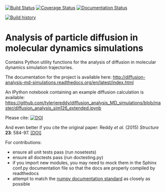 [![Build Status](https://travis-ci.org/tylerjereddy/diffusion_analysis_MD_simulations.svg?branch=master)](https://travis-ci.org/tylerjereddy/diffusion_analysis_MD_simulations)
[![Coverage Status](https://coveralls.io/repos/tylerjereddy/diffusion_analysis_MD_simulations/badge.svg?branch=master&service=github)](https://coveralls.io/github/tylerjereddy/diffusion_analysis_MD_simulations?branch=master)
[![Documentation Status](https://readthedocs.org/projects/diffusion-analysis-md-simulations/badge/?version=latest)](http://diffusion-analysis-md-simulations.readthedocs.org/en/latest/?badge=latest)

[![Build history](https://buildstats.info/travisci/chart/tylerjereddy/diffusion_analysis_MD_simulations)](https://travis-ci.org/tylerjereddy/diffusion_analysis_MD_simulations/builds)
                

Analysis of particle diffusion in molecular dynamics simulations
================================================================

Contains Python utility functions for the analysis of diffusion in molecular dynamics simulation trajectories.

The documentation for the project is available here: http://diffusion-analysis-md-simulations.readthedocs.org/en/latest/index.html

An IPython notebook containing an example diffusion calculation is available: https://github.com/tylerjereddy/diffusion_analysis_MD_simulations/blob/master/diffusion_analysis_sim126_extended.ipynb 

Please cite: [![DOI](https://zenodo.org/badge/DOI/10.5281/zenodo.11827.svg)](https://doi.org/10.5281/zenodo.11827)

And even better if you cite the original paper: Reddy *et al.* (2015) *Structure* **23**: 584-97. [[DOI]](http://dx.doi.org/10.1016/j.str.2014.12.019)

For contributions:
  * ensure all unit tests pass (run nosetests)
  * ensure all doctests pass (run doctesting.py)
  * if you import new modules, you may need to mock them in the Sphinx conf.py documentation file so that the docs are properly compiled by readthedocs
  * attempt to match the [numpy documentation standard](https://github.com/numpy/numpy/blob/master/doc/HOWTO_DOCUMENT.rst.txt) as closely as possible
